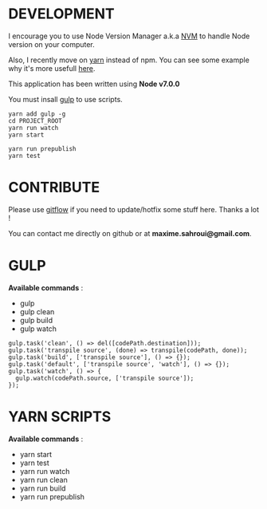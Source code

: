 # DEVELOPMENT

I encourage you to use Node Version Manager a.k.a [NVM](https://github.com/creationix/nvm) to handle Node version on your computer.

Also, I recently move on [yarn](https://yarnpkg.com) instead of npm. You can see some example why it's more usefull [here](https://www.sitepoint.com/yarn-vs-npm/).

This application has been written using __Node v7.0.0__

You must insall [gulp](http://gulpjs.com/) to use scripts.

```
yarn add gulp -g
cd PROJECT_ROOT
yarn run watch
yarn start
```

```
yarn run prepublish
yarn test
```

# CONTRIBUTE

Please use [gitflow](https://github.com/nvie/gitflow) if you need to update/hotfix some stuff here. Thanks a lot !

You can contact me directly on github or at __maxime.sahroui@gmail.com__.

# GULP

__Available commands__ :

* gulp
* gulp clean
* gulp build
* gulp watch

```
gulp.task('clean', () => del([codePath.destination]));
gulp.task('transpile source', (done) => transpile(codePath, done));
gulp.task('build', ['transpile source'], () => {});
gulp.task('default', ['transpile source', 'watch'], () => {});
gulp.task('watch', () => {
  gulp.watch(codePath.source, ['transpile source']);
});
```

# YARN SCRIPTS

__Available commands__ :

* yarn start
* yarn test
* yarn run watch
* yarn run clean
* yarn run build
* yarn run prepublish
